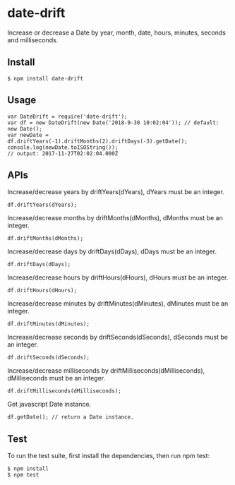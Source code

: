 # date-drift

Increase or decrease a Date by year, month, date, hours, minutes, seconds and milliseconds.

## Install

    $ npm install date-drift

## Usage
    var DateDrift = require('date-drift');
    var df = new DateDrift(new Date('2018-9-30 10:02:04')); // default: new Date();
    var newDate = df.driftYears(-1).driftMonths(2).driftDays(-3).getDate();
    console.log(newDate.toISOString());
    // output: 2017-11-27T02:02:04.000Z

## APIs

Increase/decrease years by driftYears(dYears), dYears must be an integer.

    df.driftYears(dYears);

Increase/decrease months by driftMonths(dMonths), dMonths must be an integer.

    df.driftMonths(dMonths);

Increase/decrease days by driftDays(dDays), dDays must be an integer.

    df.driftDays(dDays);

Increase/decrease hours by driftHours(dHours), dHours must be an integer.

    df.driftHours(dHours);

Increase/decrease minutes by driftMinutes(dMinutes), dMinutes must be an integer.

    df.driftMinutes(dMinutes);

Increase/decrease seconds by driftSeconds(dSeconds), dSeconds must be an integer.

    df.driftSeconds(dSeconds);

Increase/decrease milliseconds by driftMilliseconds(dMilliseconds), dMilliseconds must be an integer.

    df.driftMilliseconds(dMilliseconds);

Get javascript Date instance.

    df.getDate(); // return a Date instance.

## Test
To run the test suite, first install the dependencies, then run npm test:
    
    $ npm install
    $ npm test
